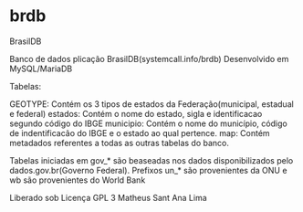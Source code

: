 # brdb
BrasilDB

Banco de dados plicação BrasilDB(systemcall.info/brdb)
Desenvolvido em MySQL/MariaDB

Tabelas:

GEOTYPE: Contém os 3 tipos de estados da Federação(municipal, estadual e federal)
estados: Contém o nome do estado, sigla e identificacao segundo código do IBGE
municipio: Contém o nome do município, código de indentificacão do IBGE e o estado ao qual pertence.
map: Contém metadados referentes a todas as outras tabelas do banco.

Tabelas iniciadas em gov_* são beaseadas nos dados disponibilizados pelo dados.gov.br(Governo Federal).
Prefixos un_* são provenientes da ONU e wb são provenientes do World Bank

Liberado sob Licença GPL 3
Matheus Sant Ana Lima


